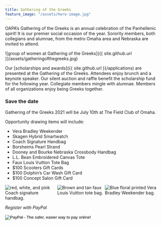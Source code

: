```yaml
---
title: Gathering of the Greeks
feature_image: "/assets/hero-image.jpg"
---
```


OAPA’s Gathering of the Greeks is an annual celebration of the Panhellenic spirit! It is our premier social occasion of the year. Sorority members, both collegians and alumnae, from the metro Omaha area and Nebraska are invited to attend.

![group of women at Gathering of the Greeks]({{ site.github.url }}/assets/gatheringofthegreeks.jpg)

Our [scholarships and awards]({{ site.github.url }}/applications) are presented at the Gathering of the Greeks. Attendees enjoy brunch and a keynote speaker. Our silent auction and raffle benefit the scholarship fund for the following year. Collegiate members mingle with alumnae. Members of all organizations enjoy being Greeks together.

### Save the date
Gathering of the Greeks 2021 will be July 10th at The Field Club of Omaha.

Opportunity drawing items will include:
- Vera Bradley Weekender
- Skagen Hybrid Smartwatch
- Coach Signature Handbag
- Borsheims Pearl Strand
- Dooney and Bourke Nebraska Crossbody Handbag
- L.L. Bean Embroidered Canvas Tote
- Faux Louis Vuitton Tote Bag
- $100 Scooters Gift Cards
- $100 Dolphin’s Car Wash Gift Card
- $100 Concept Salon Gift Card

<div style="display: flex; max-width: 500px;">
<img src="{{ site.github.url }}/assets/1coach_bag.jpg" 
         alt="red, white, and pink Coach signature handbag." />
<img src="{{ site.github.url }}/assets/1lv_bag.jpg" 
         alt="Brown and tan faux Louis Vuitton tote bag." />
<img src="{{ site.github.url }}/assets/1vera_bag.jpeg" 
         alt="Blue floral printed Vera Bradley Weekender bag." />
</div>

*Register with PayPal*
<form action="https://www.paypal.com/cgi-bin/webscr" method="post" target="_top">
<input type="hidden" name="cmd" value="_s-xclick">
<input type="hidden" name="hosted_button_id" value="F7ATKG5K7LXCA">
<input type="image" src="https://www.paypalobjects.com/en_US/i/btn/btn_buynowCC_LG.gif" border="0" name="submit" alt="PayPal - The safer, easier way to pay online!">
<img alt="" border="0" src="https://www.paypalobjects.com/en_US/i/scr/pixel.gif" width="1" height="1">
</form>
